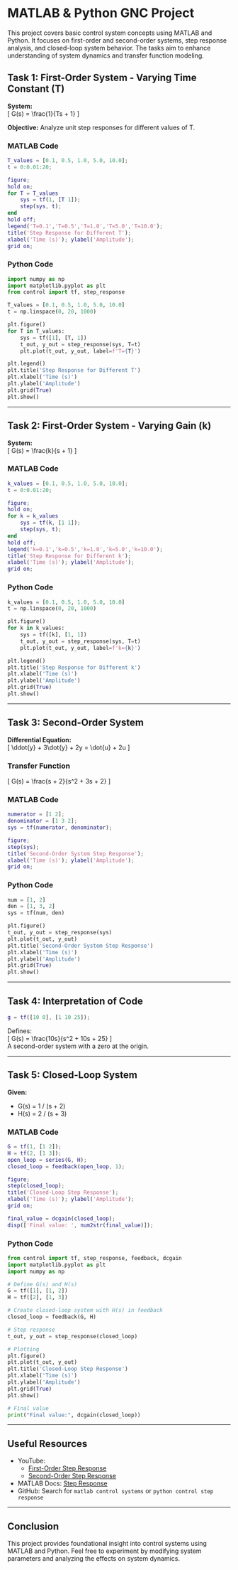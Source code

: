 
# MATLAB & Python GNC Project

This project covers basic control system concepts using MATLAB and Python. It focuses on first-order and second-order systems, step response analysis, and closed-loop system behavior. The tasks aim to enhance understanding of system dynamics and transfer function modeling.

## Task 1: First-Order System - Varying Time Constant (T)

**System:**  
\[ G(s) = \frac{1}{Ts + 1} \]

**Objective:** Analyze unit step responses for different values of T.

### MATLAB Code
```matlab
T_values = [0.1, 0.5, 1.0, 5.0, 10.0];
t = 0:0.01:20;

figure;
hold on;
for T = T_values
    sys = tf(1, [T 1]);
    step(sys, t);
end
hold off;
legend('T=0.1','T=0.5','T=1.0','T=5.0','T=10.0');
title('Step Response for Different T');
xlabel('Time (s)'); ylabel('Amplitude');
grid on;
```

### Python Code
```python
import numpy as np
import matplotlib.pyplot as plt
from control import tf, step_response

T_values = [0.1, 0.5, 1.0, 5.0, 10.0]
t = np.linspace(0, 20, 1000)

plt.figure()
for T in T_values:
    sys = tf([1], [T, 1])
    t_out, y_out = step_response(sys, T=t)
    plt.plot(t_out, y_out, label=f'T={T}')

plt.legend()
plt.title('Step Response for Different T')
plt.xlabel('Time (s)')
plt.ylabel('Amplitude')
plt.grid(True)
plt.show()
```

---

## Task 2: First-Order System - Varying Gain (k)

**System:**  
\[ G(s) = \frac{k}{s + 1} \]

### MATLAB Code
```matlab
k_values = [0.1, 0.5, 1.0, 5.0, 10.0];
t = 0:0.01:20;

figure;
hold on;
for k = k_values
    sys = tf(k, [1 1]);
    step(sys, t);
end
hold off;
legend('k=0.1','k=0.5','k=1.0','k=5.0','k=10.0');
title('Step Response for Different k');
xlabel('Time (s)'); ylabel('Amplitude');
grid on;
```

### Python Code
```python
k_values = [0.1, 0.5, 1.0, 5.0, 10.0]
t = np.linspace(0, 20, 1000)

plt.figure()
for k in k_values:
    sys = tf([k], [1, 1])
    t_out, y_out = step_response(sys, T=t)
    plt.plot(t_out, y_out, label=f'k={k}')

plt.legend()
plt.title('Step Response for Different k')
plt.xlabel('Time (s)')
plt.ylabel('Amplitude')
plt.grid(True)
plt.show()
```

---

## Task 3: Second-Order System

**Differential Equation:**  
\[ \ddot{y} + 3\dot{y} + 2y = \dot{u} + 2u \]

### Transfer Function  
\[ G(s) = \frac{s + 2}{s^2 + 3s + 2} \]

### MATLAB Code
```matlab
numerator = [1 2];
denominator = [1 3 2];
sys = tf(numerator, denominator);

figure;
step(sys);
title('Second-Order System Step Response');
xlabel('Time (s)'); ylabel('Amplitude');
grid on;
```

### Python Code
```python
num = [1, 2]
den = [1, 3, 2]
sys = tf(num, den)

plt.figure()
t_out, y_out = step_response(sys)
plt.plot(t_out, y_out)
plt.title('Second-Order System Step Response')
plt.xlabel('Time (s)')
plt.ylabel('Amplitude')
plt.grid(True)
plt.show()
```

---

## Task 4: Interpretation of Code

```matlab
g = tf([10 0], [1 10 25]);
```

Defines:  
\[ G(s) = \frac{10s}{s^2 + 10s + 25} \]  
A second-order system with a zero at the origin.

---

## Task 5: Closed-Loop System

**Given:**  
- G(s) = 1 / (s + 2)  
- H(s) = 2 / (s + 3)

### MATLAB Code
```matlab
G = tf(1, [1 2]);
H = tf(2, [1 3]);
open_loop = series(G, H);
closed_loop = feedback(open_loop, 1);

figure;
step(closed_loop);
title('Closed-Loop Step Response');
xlabel('Time (s)'); ylabel('Amplitude');
grid on;

final_value = dcgain(closed_loop);
disp(['Final value: ', num2str(final_value)]);
```

### Python Code
```python
from control import tf, step_response, feedback, dcgain
import matplotlib.pyplot as plt
import numpy as np

# Define G(s) and H(s)
G = tf([1], [1, 2])
H = tf([2], [1, 3])

# Create closed-loop system with H(s) in feedback
closed_loop = feedback(G, H)

# Step response
t_out, y_out = step_response(closed_loop)

# Plotting
plt.figure()
plt.plot(t_out, y_out)
plt.title('Closed-Loop Step Response')
plt.xlabel('Time (s)')
plt.ylabel('Amplitude')
plt.grid(True)
plt.show()

# Final value
print("Final value:", dcgain(closed_loop))
```

---

## Useful Resources

- YouTube:
  - [First-Order Step Response](https://www.youtube.com/watch?v=dYf0g_1lN8k)
  - [Second-Order Step Response](https://www.youtube.com/watch?v=RfjQeS7sOWk)
- MATLAB Docs: [Step Response](https://www.mathworks.com/help/control/ref/dynamicsystem.step.html)
- GitHub: Search for `matlab control systems` or `python control step response`

---

## Conclusion

This project provides foundational insight into control systems using MATLAB and Python. Feel free to experiment by modifying system parameters and analyzing the effects on system dynamics.
